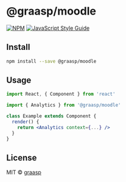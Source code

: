 # @graasp/moodle

> 

[![NPM](https://img.shields.io/npm/v/@graasp/moodle.svg)](https://www.npmjs.com/package/@graasp/moodle) [![JavaScript Style Guide](https://img.shields.io/badge/code_style-standard-brightgreen.svg)](https://standardjs.com)

## Install

```bash
npm install --save @graasp/moodle
```

## Usage

```jsx
import React, { Component } from 'react'

import { Analytics } from '@graasp/moodle'

class Example extends Component {
  render() {
    return <Analytics context={...} />
  }
}
```

## License

MIT © [graasp](https://github.com/graasp)
